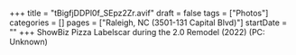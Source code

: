 +++
title = "tBigfjDDPl0f_SEpz2Zr.avif"
draft = false
tags = ["Photos"]
categories = []
pages = ["Raleigh, NC (3501-131 Capital Blvd)"]
startDate = ""
+++
ShowBiz Pizza Labelscar during the 2.0 Remodel (2022) (PC: Unknown)
